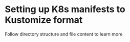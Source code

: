 # Setting up K8s manifests to Kustomize format

Follow directory structure and  file content to learn more